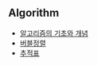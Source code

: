 ## Algorithm

+ [알고리즘의 기초와 개념](./algorithm-basics-and-concepts.md)
+ [버블정렬](./bubble-sort.md)
+ [추적표](./trace-table.md)
